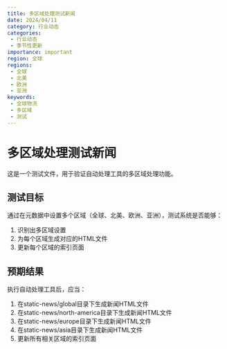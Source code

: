 ```yaml
---
title: 多区域处理测试新闻
date: 2024/04/11
category: 行业动态
categories:
 - 行业动态
 - 季节性更新
importance: important
region: 全球
regions:
 - 全球
 - 北美
 - 欧洲
 - 亚洲
keywords:
 - 全球物流
 - 多区域
 - 测试
---
```


# 多区域处理测试新闻

这是一个测试文件，用于验证自动处理工具的多区域处理功能。

## 测试目标

通过在元数据中设置多个区域（全球、北美、欧洲、亚洲），测试系统是否能够：

1. 识别出多区域设置
2. 为每个区域生成对应的HTML文件
3. 更新每个区域的索引页面

## 预期结果

执行自动处理工具后，应当：

1. 在static-news/global目录下生成新闻HTML文件
2. 在static-news/north-america目录下生成新闻HTML文件  
3. 在static-news/europe目录下生成新闻HTML文件
4. 在static-news/asia目录下生成新闻HTML文件
5. 更新所有相关区域的索引页面 